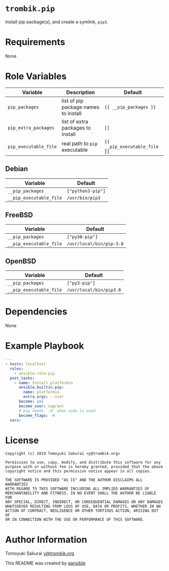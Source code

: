 # `trombik.pip`

Install pip package(s), and create a symlink, `pip3`.

# Requirements

None

# Role Variables

| Variable | Description | Default |
|----------|-------------|---------|
| `pip_packages` | list of pip package names to install | `{{ __pip_packages }}` |
| `pip_extra_packages` | list of extra packages to install | `[]` |
| `pip_executable_file` | real path to `pip`  executable | `{{ __pip_executable_file }}` |

## Debian

| Variable | Default |
|----------|---------|
| `__pip_packages` | `["python3-pip"]` |
| `__pip_executable_file` | `/usr/bin/pip3` |

## FreeBSD

| Variable | Default |
|----------|---------|
| `__pip_packages` | `["py38-pip"]` |
| `__pip_executable_file` | `/usr/local/bin/pip-3.8` |

## OpenBSD

| Variable | Default |
|----------|---------|
| `__pip_packages` | `["py3-pip"]` |
| `__pip_executable_file` | `/usr/local/bin/pip3.8` |

# Dependencies

None

# Example Playbook

```yaml
---
- hosts: localhost
  roles:
    - ansible-role-pip
  post_tasks:
    - name: Install platformio
      ansible.builtin.pip:
        name: platformio
        extra_args: --user
      become: yes
      become_user: vagrant
      # pip needs `-H` when sudo is used
      become_flags: -H
  vars:
```

# License

```
Copyright (c) 2019 Tomoyuki Sakurai <y@trombik.org>

Permission to use, copy, modify, and distribute this software for any
purpose with or without fee is hereby granted, provided that the above
copyright notice and this permission notice appear in all copies.

THE SOFTWARE IS PROVIDED "AS IS" AND THE AUTHOR DISCLAIMS ALL WARRANTIES
WITH REGARD TO THIS SOFTWARE INCLUDING ALL IMPLIED WARRANTIES OF
MERCHANTABILITY AND FITNESS. IN NO EVENT SHALL THE AUTHOR BE LIABLE FOR
ANY SPECIAL, DIRECT, INDIRECT, OR CONSEQUENTIAL DAMAGES OR ANY DAMAGES
WHATSOEVER RESULTING FROM LOSS OF USE, DATA OR PROFITS, WHETHER IN AN
ACTION OF CONTRACT, NEGLIGENCE OR OTHER TORTIOUS ACTION, ARISING OUT OF
OR IN CONNECTION WITH THE USE OR PERFORMANCE OF THIS SOFTWARE.
```

# Author Information

Tomoyuki Sakurai <y@trombik.org>

This README was created by [qansible](https://github.com/trombik/qansible)
